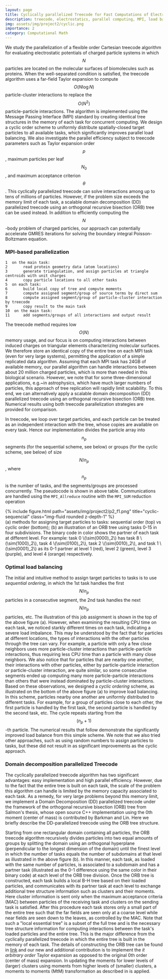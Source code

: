 ```yaml
---
layout: page
title: Cyclically parallelized Treecode for Fast Computations of Electrostatic In teractions on Molecular Surfaces
description: treecode, electrostatics, parallel computing, MPI, load balancing
img: assets/img/project2/cyclic.png
importance: 2
category: Computational Math
---
```


We study the parallelization of a flexible order Cartesian treecode algorithm
for evaluating electrostatic potentials of charged particle systems in which
$$N$$ particles are located on the molecular surfaces of biomolecules such as proteins.
When the well-separated condition is satisfied,
the treecode algorithm uses a far-field Taylor expansion
to compute $${O}(N\log{N})$$ particle-cluster interactions
to replace the $${O}(N^2)$$ particle-particle interactions.
The algorithm is implemented using the Message Passing Interface (MPI) standard
by creating identical tree structures in the memory of each task for concurrent computing.
We design a cyclic order scheme to uniformly distribute spatially-closed target particles to all available tasks,
which significantly improves parallel load balancing.
We also investigate the parallel efficiency
subject to treecode parameters such as
Taylor expansion order $$p$$,
maximum particles per leaf $$N_0$$, and
maximum acceptance criterion $$\theta$$.
This cyclically parallelized treecode can solve interactions among up to tens of millions of particles.
However, if the problem size exceeds the memory limit of each task,
a scalable domain decomposition (DD) parallelized treecode using an orthogonal recursive bisection (ORB) tree can be used instead.
In addition to efficiently computing the $$N$$-body problem of charged particles,
our approach can potentially accelerate GMRES iterations
for solving the boundary integral Poisson-Boltzmann equation.

### MPI-based parallelization
    1  on the main task: 
    2       read protein geometry data (atom locations) 
    3       generate triangulation, and assign particles at triangle centroids with unit charges
    4       copy particle locations to all other tasks 
    5  on each task:
    6       build local copy of tree and compute moments
    7       compute assigned segment/group of source terms by direct sum
    8       compute assigned segment/group of particle-cluster interaction by treecode
    9       copy result to the main task
    10  on the main task:
    11      add segments/groups of all interactions and output result

The treecode method
requires low $$O(N)$$ memory usage, and our focus is on computing
interactions between induced charges on triangular elements characterizing molecular surfaces.
We therefore store an identical copy of the entire tree 
on each MPI task (even for very large systems),
permitting the application of a simple
replicated data algorithm.
Assuming that each MPI task has 24GB of available memory,
our parallel algorithm can handle interactions 
between about 20 million charged particles, which is more than needed
in this biological scenario. However, we note that for some
three-dimensional applications, e.g.~in astrophysics, which have much
larger numbers of particles, this approach of tree replication will
rapidly limit scalability. To this end, we can alternatively apply
a scalable domain decomposition (DD) parallelized treecode 
using an orthogonal recursive bisection (ORB) tree. 
Numerical results using both treecode parallelization strategies are provided for comparison.

In treecode, we loop over target particles,
and each particle can be treated as an independent interaction with the tree,
whose copies are available on every task.
Hence our implementation divides the particle array into $$n_p$$
segments (for the sequential scheme, see below)
or groups (for the cyclic scheme, see below) of size $$N/n_p$$,
where $$n_p$$ is the number of tasks,
and the segments/groups are processed concurrently.
The pseudocode is shown in above table.
Communications are handled using the
```MPI_Allreduce``` routine with the ```MPI_SUM``` reduction operation

<div class="row">
    <div class="col-sm mt-3 mt-md-0">
        {% include figure.html path="assets/img/project2/p2_f1.png" title="cyclic-sequencial" class="img-fluid rounded z-depth-1" %}
    </div>
</div>
<div class="caption">
    (a) methods for assigning target particles to tasks: sequential order (top) vs cyclic order (bottom);
    (b) an illustration of an ORB tree using tasks 0-15 in four subdivisions. The binary code in color shows the partner of each task at different level. For example: task 0 \(\sim(0000)_2\) has  task 8 \(\sim(1000)_2\), task 4 \(\sim(0100)_2\), task 2 \(\sim(0010)_2\), and task 1 \(\sim(0001)_2\) as its 0-1 partner at level 1 (red), level 2 (green), level 3 (purple), and level 4 (orange) respectively.
</div>

### Optimal load balancing
The initial and intuitive method to assign target particles to tasks
is to use *sequential ordering*, in which the 1st task handles
the first $$N/n_p$$ particles in a consecutive segment, the 2nd task
handles the next $$N/n_p$$ particles, etc. The illustration of this
job assignment is shown in the top of the above figure (a). However, when
examining the resulting CPU time on each task, we noticed starkly
different times on each task, indicating a severe load imbalance. This
may be understood by the fact that for particles at different
locations, the types of interactions with the other particles through the
tree can vary.  For example, a particle with only a few close neighbors
uses more particle-cluster interactions than particle-particle interactions,
thus requiring less CPU time than a particle with many close neighbors.
We also notice that for particles that are nearby one another,
their interactions with other particles, either by particle-particle
interaction or particle-cluster interaction, are quite similar, so
some consecutive segments ended up computing many more
particle-particle interactions than others that were instead dominated by
particle-cluster interactions.  Based on these observations, we
designed a *cyclic ordering* scheme, as illustrated on the bottom of
the above figure (a) to improve load balancing.
In this scheme, particles nearby one another are uniformly distributed to different tasks. 
For example, for a group of particles close to each other, 
the first particle is handled by the first task, the second particle is handled by the second task, etc. 
The cycle repeats starting from the $$(n_p+1)$$-th particle.
The numerical results that follow demonstrate the significantly improved load balance from this simple scheme.
We note that we also tried other approaches, such as using random
numbers to assign particles to tasks, but these did not result in as
significant improvements as the cyclic approach.

### Domain decomposition parallelized Treecode
The cyclically parallelized treecode algorithm has two significant advantages:
easy implementation
and
high parallel efficiency.
However, due to the fact that the entire tree is built on each task,
the scale of the problem this algorithm can handle is limited
by the memory capacity associated to each task.
As a remedy, for very large problems beyond this memory limit,
we implement a Domain Decomposition (DD) parallelized treecode under 
the framework of the orthogonal recursive bisection (ORB) tree from Salmon's thesis, 
whose open source C++ implementation using the 0th moment (center of mass) 
is contributed by Barkman and Lin.
Here we briefly describe the DD-parallelized treecode using the ORB tree structure.

Starting from one rectangular domain containing all particles,
the ORB treecode algorithm recursively divides particles
into two equal amounts of groups
by splitting the domain using an orthogonal hyperplane
(perpendicular to the longest dimension of the domain)
until the finest level in which the number of tasks equals the number of subdomains at that level as illustrated in the above figure (b).
In this manner, each task,
as loaded with the same number of particles, is associated to a subdomain
and has a partner task (illustrated as the 0-1 difference using the same color in their binary code) at each level of the ORB tree division.
Once the ORB tree is constructed,
each task builds a local B-H tree based on their loaded particles,
and communicates with its partner task at each level
to exchange additional tree structure information
such as clusters and their moments.
Here cluster information is sent
only when the maximum acceptance criteria  (MAC)
between particles of the receiving task
and clusters on the sending task is satisfied.
After this procedure each task stores only a small part of the entire tree
such that the far fields are seen only at a coarse level
while near fields are seen down to the leaves,
as controlled by the MAC.
Note that such a "local essential tree" is a subset of the full tree
and is the necessary tree structure information for computing interactions
between the task's loaded particles and the entire tree.
This is the major difference from the cyclically parallelized treecode
in which the entire tree is built in the memory of each task.
The details of constructing the ORB tree can be found in [link](https://thesis.library.caltech.edu/6291/)
and our new and additional contribution is
to implement the *it arbitrary order* Taylor expansion as opposed to
the original 0th order (center of mass) expansion.
In updating the moments for lower levels of (larger) clusters using moments from higher levels of (smaller) clusters,
a moments to moments (MtM) transformation as described in is applied.
